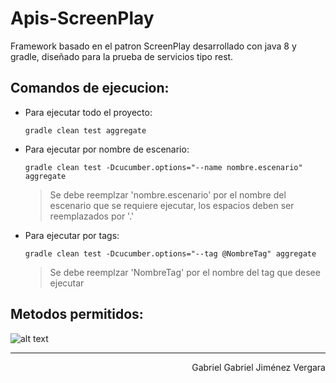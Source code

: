 # Apis-ScreenPlay
Framework basado en el patron ScreenPlay desarrollado con java 8 y gradle, diseñado para la prueba de servicios tipo rest.
## Comandos de ejecucion:
* Para ejecutar todo el proyecto:

  ```gradle clean test aggregate```
    
* Para ejecutar por nombre de escenario:

  ```gradle clean test -Dcucumber.options="--name nombre.escenario" aggregate```
  
  > Se debe reemplzar 'nombre.escenario' por el nombre del escenario que se requiere ejecutar, los espacios deben ser reemplazados por '.'

* Para ejecutar por tags:

  ```gradle clean test -Dcucumber.options="--tag @NombreTag" aggregate```
  
  > Se debe reemplzar 'NombreTag' por el nombre del tag que desee ejecutar

## Metodos permitidos:

![alt text](https://github.com/ggjv-dev/Apis-ScreenPlay/blob/main/images/metodosFramework.png)

* * *
<div style="text-align: right"> Gabriel Gabriel Jiménez Vergara </div>
